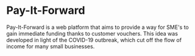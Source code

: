 # Pay-It-Forward
Pay-It-Forward is a web platform that aims to provide a way for SME's to gain immediate funding thanks to customer vouchers. This idea was developed in light of the COVID-19 outbreak, which cut off the flow of income for many small businesses. 
